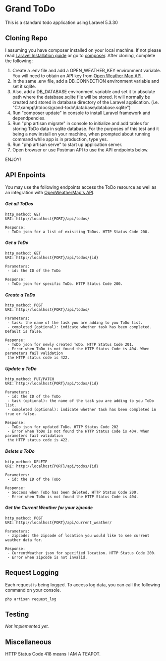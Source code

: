 # Grand ToDo

This is a standard todo application using Laravel 5.3.30

## Cloning Repo
I assuming you have composer installed on your local machine. If not please read [Laravel Installation guide](https://laravel.com/docs/5.3/installation) or go to [composer](https://getcomposer.org/). After cloning, complete the following: 

1. Create a .env file and add a OPEN_WEATHER_KEY environment variable. You will need to obtain an API key from [Open Weather Map API](https://openweathermap.org/).
2. In the same .env file, add a DB_CONNECTION environment variable and set it sqlite.
3. Also, add a DB_DATABASE environment variable and set it to absolute path where the database.sqlite file will be stored. It will normally be created and stored in database directory of the Laravel application. (i.e. "C:\xampp\htdocs\grand-todo\database\database.sqlite")
4. Run "composer update" in console to install Laravel framework and dependpencies.
5. Run "php artisan migrate" in console to initialize and add tables for storing ToDo data
in sqlite database. For the purposes of this test and it being a new install on your machine, when prompted about running command while app is in production, type yes.
6. Run "php artisan serve" to start up application server.
7. Open browser or use Postman API to use the API endpoints below.

ENJOY!


## API Enpoints
You may use the following endpoints access the ToDo resource as well as an integration with [OpenWeatherMap's API](https://openweathermap.org/).

#### *Get all ToDos*
```
http_method: GET 
URI: http://localhost{PORT}/api/todos/

Response:
 - ToDo json for a list of exisiting ToDos. HTTP Status Code 200.
```

#### *Get a ToDo*
```
http_method: GET 
URI: http://localhost{PORT}/api/todos/{id}

Parameters: 
 - id: the ID of the ToDo

Response:
 - ToDo json for specific ToDo. HTTP Status Code 200.
```

#### *Create a ToDo*
```
http_method: POST 
URI: http://localhost{PORT}/api/todos/

Parameters: 
 - task: the name of the task you are adding to you ToDo list.
 - completed (optional): indicate whether task has been completed. Default is false.

Response:
 - ToDo json for newly created ToDo. HTTP Status Code 201.
 - Error when ToDo is not found the HTTP Status Code is 404. When parameters fail validation
 the HTTP status code is 422.
```

#### *Update a ToDo*
```
http_method: PUT/PATCH 
URI: http://localhost{PORT}/api/todos/{id}

Parameters: 
 - id: the ID of the ToDo
 - task (optional): the name of the task you are adding to you ToDo list.
 - completed (optional): indicate whether task has been completed in true or false.

Response:
 - ToDo json for updated ToDo. HTTP Status Code 202
 - Error when ToDo is not found the HTTP Status Code is 404. When parameters fail validation
 the HTTP status code is 422.
```

#### *Delete a ToDo*
```
http_method: DELETE
URI: http://localhost{PORT}/api/todos/{id}

Parameters: 
 - id: the ID of the ToDo

Response:
 - Success when ToDo has been deleted. HTTP Status Code 200.
 - Error when ToDo is not found the HTTP Status Code is 404.
```

#### *Get the Current Weather for your zipcode*
```
http_method: POST
URI: http://localhost{PORT}/api/current_weather/

Parameters: 
 - zipcode: the zipcode of location you would like to see current weather data for.

Response:
 - CurrentWeather json for specified location. HTTP Status Code 200.
 - Error when zipcode is not invalid.
```

## Request Logging
Each request is being logged. To access log data, you can call the following command on your console.
```
php artisan request_log
```

## Testing

*Not implemented yet.*

## Miscellaneous
HTTP Status Code 418 means I AM A TEAPOT.